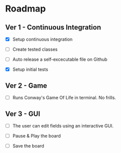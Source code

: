 # Roadmap
## Ver 1 - Continuous Integration
- [x] Setup continuous integration

- [ ] Create tested classes

- [ ] Auto release a self-excecutable file on Github

- [x] Setup initial tests



## Ver 2 - Game
- [ ] Runs Conway's Game Of Life in terminal. No frills.

## Ver 3 - GUI
- [ ] The user can edit fields using an interactive GUI.

- [ ] Pause & Play the board

- [ ] Save the board

